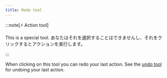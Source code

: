 ```yaml
---
title: Redo tool
---
```


:::note[⚡ Action tool]

This is a special tool.
あなたはそれを選択することはできませんし、それをクリックするとアクションを実行します。

:::

When clicking on this tool you can redo your last action.
See the [undo tool](undo) for undoing your last action.
